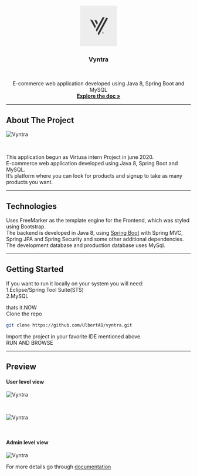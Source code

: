 <br />
<p align="center">
  <a href="https://github.com/UlbertAO/vyntra">
    <img src="src/main/resources/static/images/vyntra.png" alt="Logo" width="100" height="110">
  </a>

  <h3 align="center">Vyntra</h3>
  <br/>
   <p align="center">
	 E-commerce web application developed using Java 8, Spring Boot and MySQL 
    <br />
    <a href="https://github.com/UlbertAO/vyntra/doc"><strong>Explore the doc »</strong></a>
    <br />
  </p>
</p>


---

## About The Project

![Vyntra](https://i.imgur.com/H2wRxuo.jpeg)

<br/>

This application begun as Virtusa intern Project in june 2020.<br/>
E-commerce web application developed using Java 8, Spring Boot and MySQL.<br/>
It’s platform where you can look for products and signup to take as many products you want.<br/>

---


## Technologies

Uses FreeMarker as the template engine for the Frontend, which was styled using Bootstrap.<br/>
The backend is developed in Java 8, using [Spring Boot](https://spring.io/projects/spring-boot) with Spring MVC, Spring JPA and Spring Security and some other additional dependencies.<br/>
The development database and production database uses MySql. 


---

## Getting Started
If you want to run it locally on your system you will need:<br/>
1.Eclipse/Spring Tool Suite(STS)<br/>
2.MySQL<br/>

thats it.NOW<br/> 
Clone the repo
```sh
git clone https://github.com/UlbertAO/vyntra.git
```
Import the project in your favorite IDE mentioned above.
<br/>
RUN AND BROWSE

---
## Preview

<h4>User level view</h4>

![Vyntra](https://imgur.com/WlPC4Sz.jpeg)

<br/>

![Vyntra](https://imgur.com/1VUkyfr.jpeg)

<br/>
<h4>Admin level view</h4>


![Vyntra](https://imgur.com/3NAHGYD.jpeg)

For more details go through <a href="https://github.com/UlbertAO/vyntra/doc">documentation</a>
